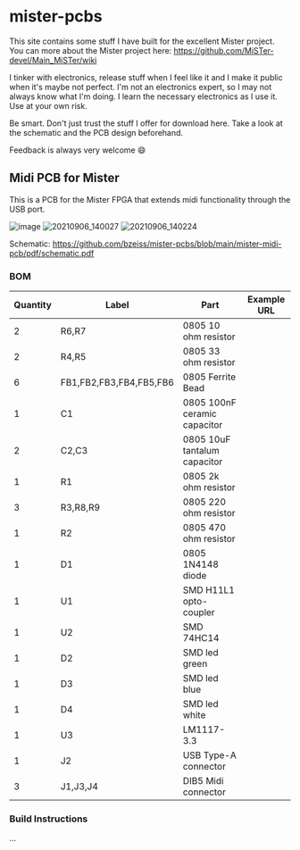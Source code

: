 # mister-pcbs

This site contains some stuff I have built for the excellent Mister project. You can more about the Mister project here: https://github.com/MiSTer-devel/Main_MiSTer/wiki

I tinker with electronics, release stuff when I feel like it and I make it public when it's maybe not perfect. I'm not an electronics expert, so I may not always know what I'm doing. I learn the necessary electronics as I use it. Use at your own risk.

Be smart. Don't just trust the stuff I offer for download here. Take a look at the schematic and the PCB design beforehand. 

Feedback is always very welcome :smile:

## Midi PCB for Mister
This is a PCB for the Mister FPGA that extends midi functionality through the USB port.

![image](https://user-images.githubusercontent.com/884834/132215326-3aca588a-d103-4381-a1b3-bc4a5d4aca4b.png)
![20210906_140027](https://user-images.githubusercontent.com/884834/132215819-9e92a566-bedc-47fa-956c-ae22fc4e4931.jpg)
![20210906_140224](https://user-images.githubusercontent.com/884834/132215739-6172dcc0-fc90-4df5-830a-d9d2765d3e1a.jpg)


Schematic: https://github.com/bzeiss/mister-pcbs/blob/main/mister-midi-pcb/pdf/schematic.pdf

### BOM

| Quantity      | Label                   | Part                                | Example URL |
| ------------- | ------                  | -------                             | ----------- |
| 2             | R6,R7                   | 0805 10 ohm resistor                |  |
| 2             | R4,R5                   | 0805 33 ohm resistor                |  |
| 6             | FB1,FB2,FB3,FB4,FB5,FB6 | 0805 Ferrite Bead                   |  |
| 1             | C1                      | 0805 100nF ceramic capacitor        |  |
| 2             | C2,C3                   | 0805 10uF tantalum capacitor        |  |
| 1             | R1                      | 0805 2k ohm resistor                |  |
| 3             | R3,R8,R9                | 0805 220 ohm resistor               |  |
| 1             | R2                      | 0805 470 ohm resistor               |  |
| 1             | D1                      | 0805 1N4148 diode                   |  |
| 1             | U1                      | SMD H11L1 opto-coupler              |  |
| 1             | U2                      | SMD 74HC14                          |  |
| 1             | D2                      | SMD led green                       |  |
| 1             | D3                      | SMD led blue                        |  |
| 1             | D4                      | SMD led white                       |  |
| 1             | U3                      | LM1117-3.3                          |  |
| 1             | J2                      | USB Type-A connector                |  |
| 3             | J1,J3,J4                | DIB5 Midi connector                 |  |

### Build Instructions

...
